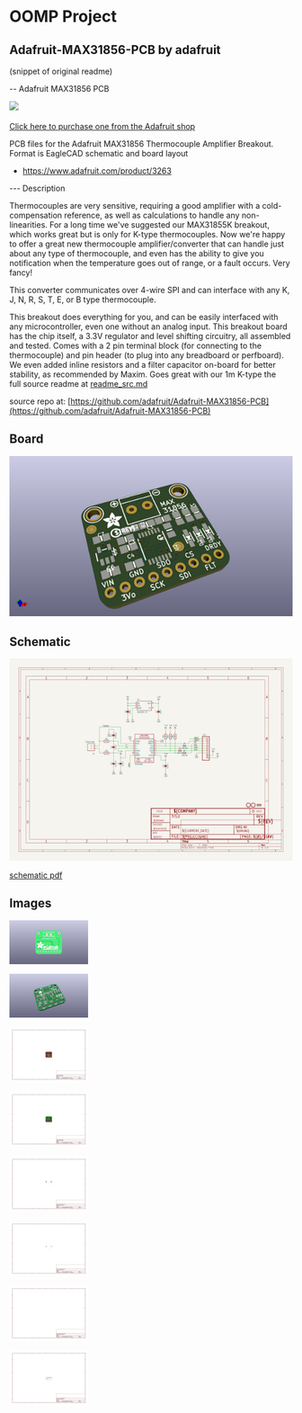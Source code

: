 # OOMP Project  
## Adafruit-MAX31856-PCB  by adafruit  
  
(snippet of original readme)  
  
-- Adafruit MAX31856 PCB  
  
<a href="http://www.adafruit.com/products/3263"><img src="assets/image.jpg?raw=true" width="500px"><br/>  
Click here to purchase one from the Adafruit shop</a>  
  
PCB files for the Adafruit MAX31856 Thermocouple Amplifier Breakout. Format is EagleCAD schematic and board layout  
* https://www.adafruit.com/product/3263  
  
--- Description  
  
Thermocouples are very sensitive, requiring a good amplifier with a cold-compensation reference, as well as calculations to handle any non-linearities. For a long time we've suggested our MAX31855K breakout, which works great but is only for K-type thermocouples. Now we're happy to offer a great new thermocouple amplifier/converter that can handle just about any type of thermocouple, and even has the ability to give you notification when the temperature goes out of range, or a fault occurs. Very fancy!  
  
This converter communicates over 4-wire SPI and can interface with any K, J, N, R, S, T, E, or B type thermocouple.  
  
This breakout does everything for you, and can be easily interfaced with any microcontroller, even one without an analog input. This breakout board has the chip itself, a 3.3V regulator and level shifting circuitry, all assembled and tested. Comes with a 2 pin terminal block (for connecting to the thermocouple) and pin header (to plug into any breadboard or perfboard). We even added inline resistors and a filter capacitor on-board for better stability, as recommended by Maxim. Goes great with our 1m K-type the  
  full source readme at [readme_src.md](readme_src.md)  
  
source repo at: [https://github.com/adafruit/Adafruit-MAX31856-PCB](https://github.com/adafruit/Adafruit-MAX31856-PCB)  
## Board  
  
[![working_3d.png](working_3d_600.png)](working_3d.png)  
## Schematic  
  
[![working_schematic.png](working_schematic_600.png)](working_schematic.png)  
  
[schematic pdf](working_schematic.pdf)  
## Images  
  
[![working_3D_bottom.png](working_3D_bottom_140.png)](working_3D_bottom.png)  
  
[![working_3D_top.png](working_3D_top_140.png)](working_3D_top.png)  
  
[![working_assembly_page_01.png](working_assembly_page_01_140.png)](working_assembly_page_01.png)  
  
[![working_assembly_page_02.png](working_assembly_page_02_140.png)](working_assembly_page_02.png)  
  
[![working_assembly_page_03.png](working_assembly_page_03_140.png)](working_assembly_page_03.png)  
  
[![working_assembly_page_04.png](working_assembly_page_04_140.png)](working_assembly_page_04.png)  
  
[![working_assembly_page_05.png](working_assembly_page_05_140.png)](working_assembly_page_05.png)  
  
[![working_assembly_page_06.png](working_assembly_page_06_140.png)](working_assembly_page_06.png)  
